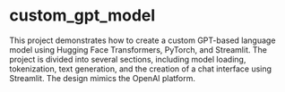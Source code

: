 # custom_gpt_model
 This project demonstrates how to create a custom GPT-based language model using Hugging Face  Transformers, PyTorch, and Streamlit. The project is divided into several sections, including model loading,  tokenization, text generation, and the creation of a chat interface using Streamlit. The design mimics the  OpenAI platform.
